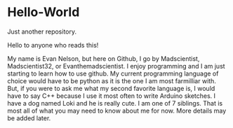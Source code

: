 # Hello-World
Just another repository.

Hello to anyone who reads this!

My name is Evan Nelson, but here on Github, I go by Madscientist, Madscientist32, or Evanthemadscientist.
I enjoy programming and I am just starting to learn how to use github.
My current programming language of choice would have to be python as it is the one I am most farmilliar with.
But, if you were to ask me what my second favorite language is, I would have to say C++ because I use it most often to write Arduino sketches.
I have a dog named Loki and he is really cute.
I am one of 7 siblings.
That is most all of what you may need to know about me for now.
More details may be added later.
